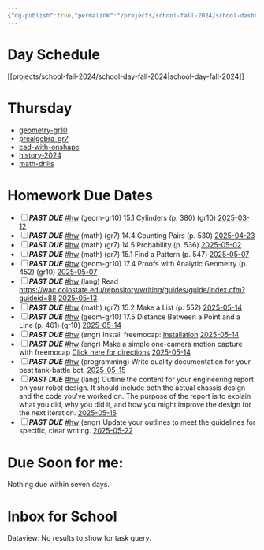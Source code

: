 ```yaml
---
{"dg-publish":true,"permalink":"/projects/school-fall-2024/school-dashboard/"}
---
```



# Day Schedule

[[projects/school-fall-2024/school-day-fall-2024\|school-day-fall-2024]]

<span><span><span alt="school-day-fall-2024 > Thursday" src="school-day-fall-2024#Thursday" class="internal-embed markdown-embed inline-embed is-loaded"><div class="markdown-embed-title"></div><div class="markdown-preview-view markdown-rendered show-indentation-guide"><h1 data-heading="Thursday" dir="auto">Thursday</h1>
<ul>
<li dir="auto"><a data-href="geometry-gr10" href="geometry-gr10" class="internal-link" target="_blank" rel="noopener nofollow">geometry-gr10</a></li>
<li dir="auto"><a data-href="prealgebra-gr7" href="prealgebra-gr7" class="internal-link" target="_blank" rel="noopener nofollow">prealgebra-gr7</a></li>
<li dir="auto"><a data-href="cad-with-onshape" href="cad-with-onshape" class="internal-link" target="_blank" rel="noopener nofollow">cad-with-onshape</a></li>
<li dir="auto"><a data-href="history-2024" href="history-2024" class="internal-link" target="_blank" rel="noopener nofollow">history-2024</a></li>
<li dir="auto"><a data-href="math-drills" href="math-drills" class="internal-link" target="_blank" rel="noopener nofollow">math-drills</a></li>
</ul></div></span></span></span>

# Homework Due Dates

<div><ul class="contains-task-list"><li data-task=" " class="dataview task-list-item"><input type="checkbox" class="dataview task-list-item-checkbox"><span><strong><em>PAST DUE</em></strong> <a href="#hw" class="tag" target="_blank" rel="noopener nofollow">#hw</a> (geom-gr10) 15.1 Cylinders  (p. 380) (gr10) <a data-href="2025-03-12" href="2025-03-12" class="internal-link" target="_blank" rel="noopener nofollow">2025-03-12</a></span></li><li data-task=" " class="dataview task-list-item"><input type="checkbox" class="dataview task-list-item-checkbox"><span><strong><em>PAST DUE</em></strong> <a href="#hw" class="tag" target="_blank" rel="noopener nofollow">#hw</a> (math) (gr7) 14.4 Counting Pairs (p. 530) <a data-href="2025-04-23" href="2025-04-23" class="internal-link" target="_blank" rel="noopener nofollow">2025-04-23</a></span></li><li data-task=" " class="dataview task-list-item"><input type="checkbox" class="dataview task-list-item-checkbox"><span><strong><em>PAST DUE</em></strong> <a href="#hw" class="tag" target="_blank" rel="noopener nofollow">#hw</a> (math) (gr7) 14.5 Probability (p. 536) <a data-href="2025-05-02" href="2025-05-02" class="internal-link" target="_blank" rel="noopener nofollow">2025-05-02</a></span></li><li data-task=" " class="dataview task-list-item"><input type="checkbox" class="dataview task-list-item-checkbox"><span><strong><em>PAST DUE</em></strong> <a href="#hw" class="tag" target="_blank" rel="noopener nofollow">#hw</a> (math) (gr7) 15.1 Find a Pattern (p. 547) <a data-href="2025-05-07" href="2025-05-07" class="internal-link" target="_blank" rel="noopener nofollow">2025-05-07</a></span></li><li data-task=" " class="dataview task-list-item"><input type="checkbox" class="dataview task-list-item-checkbox"><span><strong><em>PAST DUE</em></strong> <a href="#hw" class="tag" target="_blank" rel="noopener nofollow">#hw</a> (geom-gr10) 17.4 Proofs with Analytic Geometry  (p. 452) (gr10) <a data-href="2025-05-07" href="2025-05-07" class="internal-link" target="_blank" rel="noopener nofollow">2025-05-07</a></span></li><li data-task=" " class="dataview task-list-item"><input type="checkbox" class="dataview task-list-item-checkbox"><span><strong><em>PAST DUE</em></strong> <a href="#hw" class="tag" target="_blank" rel="noopener nofollow">#hw</a> (lang) Read <a rel="noopener nofollow" class="external-link" href="https://wac.colostate.edu/repository/writing/guides/guide/index.cfm?guideid=88" target="_blank">https://wac.colostate.edu/repository/writing/guides/guide/index.cfm?guideid=88</a> <a data-href="2025-05-13" href="2025-05-13" class="internal-link" target="_blank" rel="noopener nofollow">2025-05-13</a></span></li><li data-task=" " class="dataview task-list-item"><input type="checkbox" class="dataview task-list-item-checkbox"><span><strong><em>PAST DUE</em></strong> <a href="#hw" class="tag" target="_blank" rel="noopener nofollow">#hw</a> (math) (gr7) 15.2 Make a List (p. 552) <a data-href="2025-05-14" href="2025-05-14" class="internal-link" target="_blank" rel="noopener nofollow">2025-05-14</a></span></li><li data-task=" " class="dataview task-list-item"><input type="checkbox" class="dataview task-list-item-checkbox"><span><strong><em>PAST DUE</em></strong> <a href="#hw" class="tag" target="_blank" rel="noopener nofollow">#hw</a> (geom-gr10) 17.5 Distance Between a Point and a Line  (p. 461) (gr10) <a data-href="2025-05-14" href="2025-05-14" class="internal-link" target="_blank" rel="noopener nofollow">2025-05-14</a></span></li><li data-task=" " class="dataview task-list-item"><input type="checkbox" class="dataview task-list-item-checkbox"><span><strong><em>PAST DUE</em></strong> <a href="#hw" class="tag" target="_blank" rel="noopener nofollow">#hw</a> (engr) Install freemocap: <a data-tooltip-position="top" aria-label="https://freemocap.github.io/documentation/installation.html" rel="noopener nofollow" class="external-link" href="https://freemocap.github.io/documentation/installation.html" target="_blank">Installation</a>  <a data-href="2025-05-14" href="2025-05-14" class="internal-link" target="_blank" rel="noopener nofollow">2025-05-14</a></span></li><li data-task=" " class="dataview task-list-item"><input type="checkbox" class="dataview task-list-item-checkbox"><span><strong><em>PAST DUE</em></strong> <a href="#hw" class="tag" target="_blank" rel="noopener nofollow">#hw</a> (engr) Make a simple one-camera motion capture with freemocap <a data-tooltip-position="top" aria-label="https://freemocap.github.io/documentation/single-camera-recording.html" rel="noopener nofollow" class="external-link" href="https://freemocap.github.io/documentation/single-camera-recording.html" target="_blank">Click here for directions</a>  <a data-href="2025-05-14" href="2025-05-14" class="internal-link" target="_blank" rel="noopener nofollow">2025-05-14</a></span></li><li data-task=" " class="dataview task-list-item"><input type="checkbox" class="dataview task-list-item-checkbox"><span><strong><em>PAST DUE</em></strong> <a href="#hw" class="tag" target="_blank" rel="noopener nofollow">#hw</a> (programming) Write quality documentation for your best tank-battle bot. <a data-href="2025-05-15" href="2025-05-15" class="internal-link" target="_blank" rel="noopener nofollow">2025-05-15</a></span></li><li data-task=" " class="dataview task-list-item"><input type="checkbox" class="dataview task-list-item-checkbox"><span><strong><em>PAST DUE</em></strong> <a href="#hw" class="tag" target="_blank" rel="noopener nofollow">#hw</a> (lang) Outline the content for your engineering report on your robot design. It should include both the actual chassis design and the code you've worked on. The purpose of the report is to explain what you did, why you did it, and how you might improve the design for the next iteration. <a data-href="2025-05-15" href="2025-05-15" class="internal-link" target="_blank" rel="noopener nofollow">2025-05-15</a></span></li><li data-task=" " class="dataview task-list-item"><input type="checkbox" class="dataview task-list-item-checkbox"><span><strong><em>PAST DUE</em></strong> <a href="#hw" class="tag" target="_blank" rel="noopener nofollow">#hw</a> (engr) Update your outlines to meet the guidelines for specific, clear writing.  <a data-href="2025-05-22" href="2025-05-22" class="internal-link" target="_blank" rel="noopener nofollow">2025-05-22</a></span></li></ul></div>


# Due Soon for me:

<p><span>Nothing due within seven days.</span></p>

# Inbox for School
<div><div class="dataview dataview-error-box"><p class="dataview dataview-error-message">Dataview: No results to show for task query.</p></div></div>